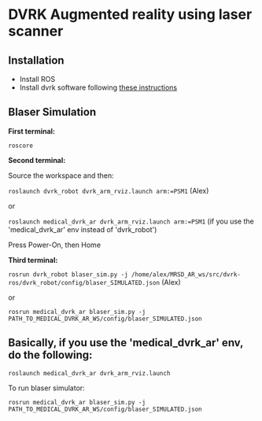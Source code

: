 # DVRK Augmented reality using laser scanner

## Installation

- Install ROS
- Install dvrk software following [these instructions](https://github.com/jhu-dvrk/sawIntuitiveResearchKit/wiki/CatkinBuild)

## Blaser Simulation
**First terminal:**

`roscore` 

**Second terminal:**

Source the workspace and then:

`roslaunch dvrk_robot dvrk_arm_rviz.launch arm:=PSM1` (Alex)

or

`roslaunch medical_dvrk_ar dvrk_arm_rviz.launch arm:=PSM1` (if you use the 'medical_dvrk_ar' env instead of 'dvrk_robot')

Press Power-On, then Home

**Third terminal:**

`rosrun dvrk_robot blaser_sim.py -j /home/alex/MRSD_AR_ws/src/dvrk-ros/dvrk_robot/config/blaser_SIMULATED.json` (Alex)

or

`rosrun medical_dvrk_ar blaser_sim.py -j PATH_TO_MEDICAL_DVRK_AR_WS/config/blaser_SIMULATED.json`


## Basically, if you use the 'medical_dvrk_ar' env, do the following:

`roslaunch medical_dvrk_ar dvrk_arm_rviz.launch`

To run blaser simulator:

`rosrun medical_dvrk_ar blaser_sim.py -j PATH_TO_MEDICAL_DVRK_AR_WS/config/blaser_SIMULATED.json`
